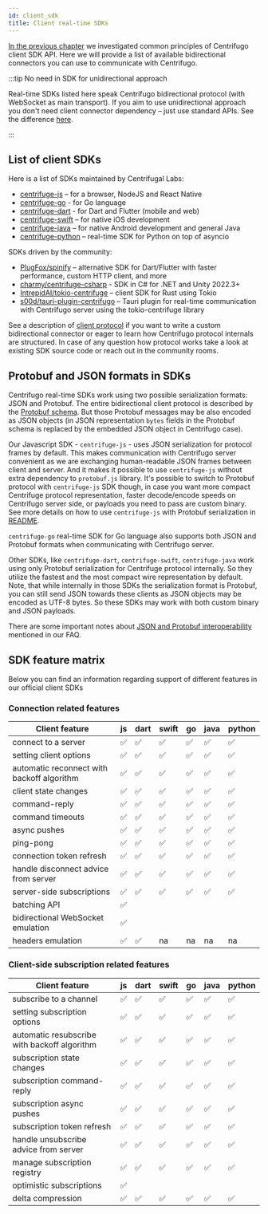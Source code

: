 ```yaml
---
id: client_sdk
title: Client real-time SDKs
---
```


[In the previous chapter](./client_api.md) we investigated common principles of Centrifugo client SDK API. Here we will provide a list of available bidirectional connectors you can use to communicate with Centrifugo.

:::tip No need in SDK for unidirectional approach

Real-time SDKs listed here speak Centrifugo bidirectional protocol (with WebSocket as main transport). If you aim to use unidirectional approach you don't need client connector dependency – just use standard APIs. See the difference [here](./overview.md).

:::

## List of client SDKs

Here is a list of SDKs maintained by Centrifugal Labs:

* [centrifuge-js](https://github.com/centrifugal/centrifuge-js) – for a browser, NodeJS and React Native
* [centrifuge-go](https://github.com/centrifugal/centrifuge-go) - for Go language
* [centrifuge-dart](https://github.com/centrifugal/centrifuge-dart) - for Dart and Flutter (mobile and web)
* [centrifuge-swift](https://github.com/centrifugal/centrifuge-swift) – for native iOS development
* [centrifuge-java](https://github.com/centrifugal/centrifuge-java) – for native Android development and general Java
* [centrifuge-python](https://github.com/centrifugal/centrifuge-python) – real-time SDK for Python on top of asyncio

SDKs driven by the community:

* [PlugFox/spinify](https://github.com/PlugFox/spinify) – alternative SDK for Dart/Flutter with faster performance, custom HTTP client, and more
* [charmy/centrifuge-csharp](https://github.com/charmy/centrifuge-csharp) - SDK in C# for .NET and Unity 2022.3+
* [IntrepidAI/tokio-centrifuge](https://github.com/IntrepidAI/tokio-centrifuge) – client SDK for Rust using Tokio
* [s00d/tauri-plugin-centrifugo](https://github.com/s00d/tauri-plugin-centrifugo) – Tauri plugin for real-time communication with Centrifugo server using the tokio-centrifuge library


See a description of [client protocol](./client_protocol.md) if you want to write a custom bidirectional connector or eager to learn how Centrifugo protocol internals are structured. In case of any question how protocol works take a look at existing SDK source code or reach out in the community rooms.

## Protobuf and JSON formats in SDKs

Centrifugo real-time SDKs work using two possible serialization formats: JSON and Protobuf. The entire bidirectional client protocol is described by the [Protobuf schema](https://github.com/centrifugal/protocol/blob/master/definitions/client.proto). But those Protobuf messages may be also encoded as JSON objects (in JSON representation `bytes` fields in the Protobuf schema is replaced by the embedded JSON object in Centrifugo case).

Our Javascript SDK - `centrifuge-js` - uses JSON serialization for protocol frames by default. This makes communication with Centrifugo server convenient as we are exchanging human-readable JSON frames between client and server. And it makes it possible to use `centrifuge-js` without extra dependency to `protobuf.js` library. It's possible to switch to Protobuf protocol with `centrifuge-js` SDK though, in case you want more compact Centrifuge protocol representation, faster decode/encode speeds on Centrifugo server side, or payloads you need to pass are custom binary. See more details on how to use `centrifuge-js` with Protobuf serialization in [README](https://github.com/centrifugal/centrifuge-js#protobuf-support).

`centrifuge-go` real-time SDK for Go language also supports both JSON and Protobuf formats when communicating with Centrifugo server.

Other SDKs, like `centrifuge-dart`, `centrifuge-swift`, `centrifuge-java` work using only Protobuf serialization for Centrifuge protocol internally. So they utilize the fastest and the most compact wire representation by default. Note, that while internally in those SDKs the serialization format is Protobuf, you can still send JSON towards these clients as JSON objects may be encoded as UTF-8 bytes. So these SDKs may work with both custom binary and JSON payloads.

There are some important notes about [JSON and Protobuf interoperability](../faq/index.md#can-i-have-both-binary-and-json-clients-in-one-channel) mentioned in our FAQ.

## SDK feature matrix

Below you can find an information regarding support of different features in our official client SDKs

### Connection related features

<div className="features">

| Client feature                             | js | dart | swift | go | java | python |
|--------------------------------------------|----|------|-------|----|------|--------|
| connect to a server                        | ✅  | ✅    | ✅     | ✅  | ✅    | ✅      |
| setting client options                     | ✅  | ✅    | ✅     | ✅  | ✅    | ✅      |
| automatic reconnect with backoff algorithm | ✅  | ✅    | ✅     | ✅  | ✅    | ✅      |
| client state changes                       | ✅  | ✅    | ✅     | ✅  | ✅    | ✅      |
| command-reply                              | ✅  | ✅    | ✅     | ✅  | ✅    | ✅      |
| command timeouts                           | ✅  | ✅    | ✅     | ✅  | ✅    | ✅      |
| async pushes                               | ✅  | ✅    | ✅     | ✅  | ✅    | ✅      |
| ping-pong                                  | ✅  | ✅    | ✅     | ✅  | ✅    | ✅      |
| connection token refresh                   | ✅  | ✅    | ✅     | ✅  | ✅    | ✅      |
| handle disconnect advice from server       | ✅  | ✅    | ✅     | ✅  | ✅    | ✅      |
| server-side subscriptions                  | ✅  | ✅    | ✅     | ✅  | ✅    | ✅      |
| batching API                               | ✅  |      |       |    |      |        |
| bidirectional WebSocket emulation          | ✅  |      |       |    |      |        |
| headers emulation                          | ✅  | ✅    | na    | na | na   | na     |

</div>

### Client-side subscription related features

<div className="features">

| Client feature                               | js | dart | swift | go | java | python |
|----------------------------------------------|----|------|-------|----|------|--------|
| subscribe to a channel                       | ✅  | ✅    | ✅     | ✅  | ✅    | ✅      |
| setting subscription options                 | ✅  | ✅    | ✅     | ✅  | ✅    | ✅      |
| automatic resubscribe with backoff algorithm | ✅  | ✅    | ✅     | ✅  | ✅    | ✅      |
| subscription state changes                   | ✅  | ✅    | ✅     | ✅  | ✅    | ✅      |
| subscription command-reply                   | ✅  | ✅    | ✅     | ✅  | ✅    | ✅      |
| subscription async pushes                    | ✅  | ✅    | ✅     | ✅  | ✅    | ✅      |
| subscription token refresh                   | ✅  | ✅    | ✅     | ✅  | ✅    | ✅      |
| handle unsubscribe advice from server        | ✅  | ✅    | ✅     | ✅  | ✅    | ✅      |
| manage subscription registry                 | ✅  | ✅    | ✅     | ✅  | ✅    | ✅      |
| optimistic subscriptions                     | ✅  |      |       |    |      |        |
| delta compression                            | ✅  |  ✅   |  ✅   |  ✅  | ✅    | ✅      |

</div>

